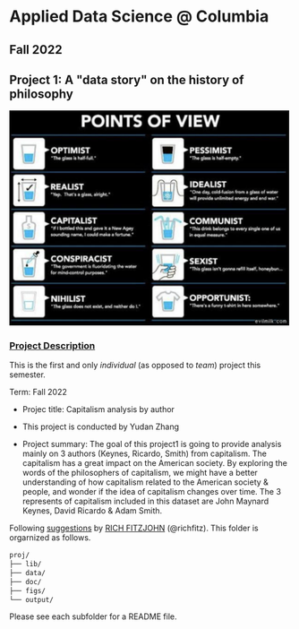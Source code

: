# Applied Data Science @ Columbia
## Fall 2022
## Project 1: A "data story" on the history of philosophy

<img src="figs/100126-the-glass.jpeg" width="500">

### [Project Description](doc/)
This is the first and only *individual* (as opposed to *team*) project this semester. 

Term: Fall 2022

+ Projec title: Capitalism analysis by author
+ This project is conducted by Yudan Zhang

+ Project summary: The goal of this project1 is going to provide analysis mainly on 3 authors (Keynes, Ricardo, Smith) from capitalism. The capitalism has a great impact on the American society. By exploring the words of the philosophers of capitalism, we might have a better understanding of how capitalism related to the American society & people, and wonder if the idea of capitalism changes over time. The 3 represents of capitalism included in this dataset are John Maynard Keynes, David Ricardo & Adam Smith.

Following [suggestions](http://nicercode.github.io/blog/2013-04-05-projects/) by [RICH FITZJOHN](http://nicercode.github.io/about/#Team) (@richfitz). This folder is orgarnized as follows.

```
proj/
├── lib/
├── data/
├── doc/
├── figs/
└── output/
```

Please see each subfolder for a README file.
